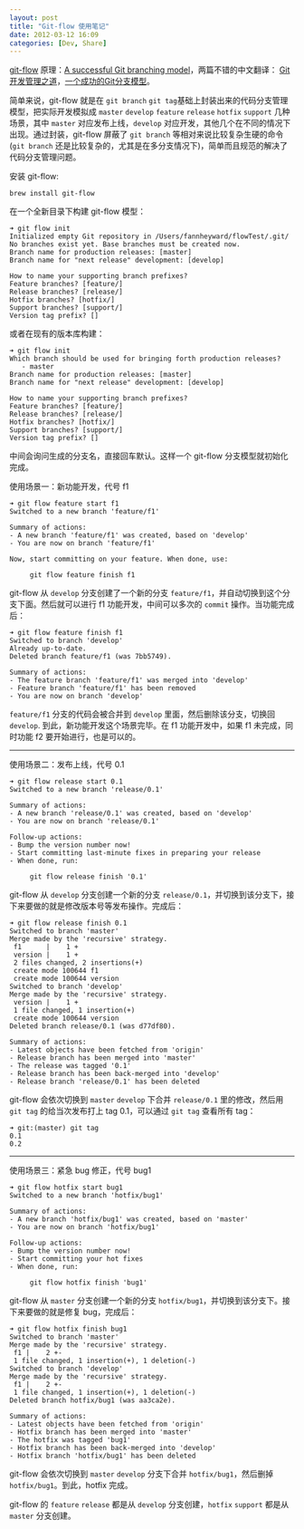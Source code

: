 ```yaml
---
layout: post
title: "Git-flow 使用笔记"
date: 2012-03-12 16:09
categories: [Dev, Share]
---
```


[git-flow][1] 原理：[A successful Git branching model][2]，两篇不错的中文翻译： [Git开发管理之道][3]，[一个成功的Git分支模型][4]。

简单来说，git-flow 就是在 `git branch` `git tag`基础上封装出来的代码分支管理模型，把实际开发模拟成 `master` `develop` `feature` `release` `hotfix` `support` 几种场景，其中 `master` 对应发布上线，`develop` 对应开发，其他几个在不同的情况下出现。通过封装，git-flow 屏蔽了 `git branch` 等相对来说比较复杂生硬的命令(`git branch` 还是比较复杂的，尤其是在多分支情况下)，简单而且规范的解决了代码分支管理问题。

安装 git-flow:

```
brew install git-flow
```

在一个全新目录下构建 git-flow 模型：

```
➜ git flow init
Initialized empty Git repository in /Users/fannheyward/flowTest/.git/
No branches exist yet. Base branches must be created now.
Branch name for production releases: [master]
Branch name for "next release" development: [develop]

How to name your supporting branch prefixes?
Feature branches? [feature/]
Release branches? [release/]
Hotfix branches? [hotfix/]
Support branches? [support/]
Version tag prefix? []
```

或者在现有的版本库构建：

```
➜ git flow init
Which branch should be used for bringing forth production releases?
   - master
Branch name for production releases: [master]
Branch name for "next release" development: [develop]

How to name your supporting branch prefixes?
Feature branches? [feature/]
Release branches? [release/]
Hotfix branches? [hotfix/]
Support branches? [support/]
Version tag prefix? []
```

中间会询问生成的分支名，直接回车默认。这样一个 git-flow 分支模型就初始化完成。

使用场景一：新功能开发，代号 f1

```
➜ git flow feature start f1
Switched to a new branch 'feature/f1'

Summary of actions:
- A new branch 'feature/f1' was created, based on 'develop'
- You are now on branch 'feature/f1'

Now, start committing on your feature. When done, use:

     git flow feature finish f1

```

git-flow 从 `develop` 分支创建了一个新的分支 `feature/f1`，并自动切换到这个分支下面。然后就可以进行 f1 功能开发，中间可以多次的 `commit` 操作。当功能完成后：

```
➜ git flow feature finish f1
Switched to branch 'develop'
Already up-to-date.
Deleted branch feature/f1 (was 7bb5749).

Summary of actions:
- The feature branch 'feature/f1' was merged into 'develop'
- Feature branch 'feature/f1' has been removed
- You are now on branch 'develop'
```

`feature/f1` 分支的代码会被合并到 `develop` 里面，然后删除该分支，切换回 `develop`. 到此，新功能开发这个场景完毕。在 f1 功能开发中，如果 f1 未完成，同时功能 f2 要开始进行，也是可以的。

----

使用场景二：发布上线，代号 0.1

```
➜ git flow release start 0.1
Switched to a new branch 'release/0.1'

Summary of actions:
- A new branch 'release/0.1' was created, based on 'develop'
- You are now on branch 'release/0.1'

Follow-up actions:
- Bump the version number now!
- Start committing last-minute fixes in preparing your release
- When done, run:

     git flow release finish '0.1'
```

git-flow 从 `develop` 分支创建一个新的分支 `release/0.1`，并切换到该分支下，接下来要做的就是修改版本号等发布操作。完成后：

```
➜ git flow release finish 0.1
Switched to branch 'master'
Merge made by the 'recursive' strategy.
 f1      |    1 +
 version |    1 +
 2 files changed, 2 insertions(+)
 create mode 100644 f1
 create mode 100644 version
Switched to branch 'develop'
Merge made by the 'recursive' strategy.
 version |    1 +
 1 file changed, 1 insertion(+)
 create mode 100644 version
Deleted branch release/0.1 (was d77df80).

Summary of actions:
- Latest objects have been fetched from 'origin'
- Release branch has been merged into 'master'
- The release was tagged '0.1'
- Release branch has been back-merged into 'develop'
- Release branch 'release/0.1' has been deleted
```

git-flow 会依次切换到 `master` `develop` 下合并 `release/0.1` 里的修改，然后用 `git tag` 的给当次发布打上 tag 0.1，可以通过 `git tag` 查看所有 tag：

```
➜ git:(master) git tag
0.1
0.2
```

----

使用场景三：紧急 bug 修正，代号 bug1

```
➜ git flow hotfix start bug1
Switched to a new branch 'hotfix/bug1'

Summary of actions:
- A new branch 'hotfix/bug1' was created, based on 'master'
- You are now on branch 'hotfix/bug1'

Follow-up actions:
- Bump the version number now!
- Start committing your hot fixes
- When done, run:

     git flow hotfix finish 'bug1'
```

git-flow 从 `master` 分支创建一个新的分支 `hotfix/bug1`，并切换到该分支下。接下来要做的就是修复 bug，完成后：

```
➜ git flow hotfix finish bug1
Switched to branch 'master'
Merge made by the 'recursive' strategy.
 f1 |    2 +-
 1 file changed, 1 insertion(+), 1 deletion(-)
Switched to branch 'develop'
Merge made by the 'recursive' strategy.
 f1 |    2 +-
 1 file changed, 1 insertion(+), 1 deletion(-)
Deleted branch hotfix/bug1 (was aa3ca2e).

Summary of actions:
- Latest objects have been fetched from 'origin'
- Hotfix branch has been merged into 'master'
- The hotfix was tagged 'bug1'
- Hotfix branch has been back-merged into 'develop'
- Hotfix branch 'hotfix/bug1' has been deleted
```

git-flow 会依次切换到 `master` `develop` 分支下合并 `hotfix/bug1`，然后删掉 `hotfix/bug1`。到此，hotfix 完成。

git-flow 的 `feature` `release` 都是从 `develop` 分支创建，`hotfix` `support` 都是从 `master` 分支创建。




[1]:https://github.com/nvie/gitflow/
[2]:http://nvie.com/posts/a-successful-git-branching-model/
[3]:http://blog.leezhong.com/translate/2010/10/30/a-successful-git-branch.html
[4]:http://www.juvenxu.com/2010/11/28/a-successful-git-branching-model/
